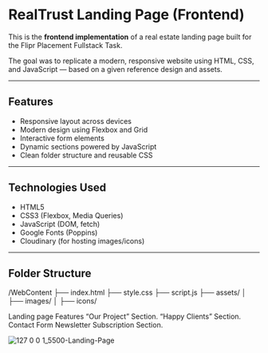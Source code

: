 
#  RealTrust Landing Page (Frontend)

This is the **frontend implementation** of a real estate landing page built for the Flipr Placement Fullstack Task.

The goal was to replicate a modern, responsive website using HTML, CSS, and JavaScript — based on a given reference design and assets.

---

##  Features

-  Responsive layout across devices
-  Modern design using Flexbox and Grid
-  Interactive form elements
-  Dynamic sections powered by JavaScript
-  Clean folder structure and reusable CSS

---

## Technologies Used

- HTML5
- CSS3 (Flexbox, Media Queries)
- JavaScript (DOM, fetch)
- Google Fonts (Poppins)
- Cloudinary (for hosting images/icons)

---

##  Folder Structure
/WebContent
├── index.html
├── style.css
├── script.js
├── assets/
│ ├── images/
│ ├── icons/

Landing page Features
“Our Project” Section.
“Happy Clients” Section.
Contact Form
Newsletter Subscription Section.

![127 0 0 1_5500-Landing-Page](https://github.com/user-attachments/assets/8d467eaa-ae6a-4121-9496-cd524dd3375b)

